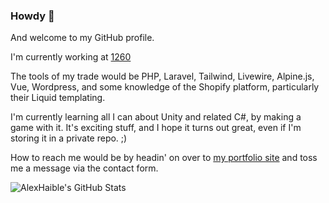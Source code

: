 ### Howdy 👋

And welcome to my GitHub profile.

I'm currently working at [1260](https://1260.dk)

The tools of my trade would be PHP, Laravel, Tailwind, Livewire, Alpine.js, Vue, Wordpress, and some knowledge of the Shopify platform, particularly their Liquid templating.

I'm currently learning all I can about Unity and related C#, by making a game with it. It's exciting stuff, and I hope it turns out great, even if I'm storing it in a private repo. ;)

How to reach me would be by headin' on over to [my portfolio site](https://alex.quest/contact) and toss me a message via the contact form.

![AlexHaible's GitHub Stats](https://github-readme-stats-teal-alpha-44.vercel.app/api?username=alexhaible&count_private=true&hide=stars&theme=tokyonight)
